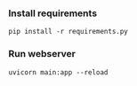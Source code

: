 
### Install requirements
`pip install -r requirements.py`


### Run webserver
`uvicorn main:app --reload`